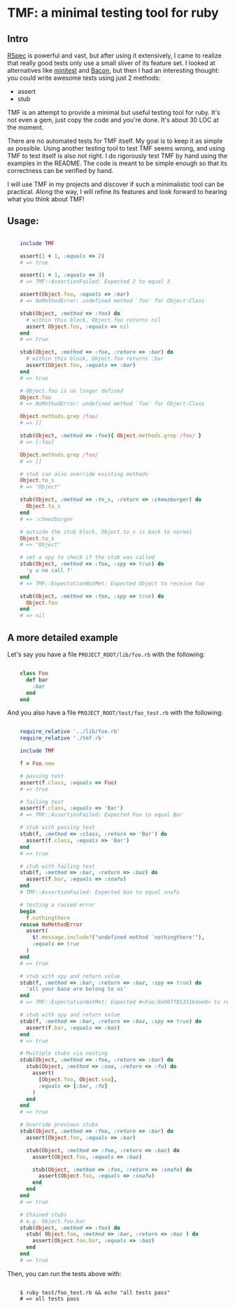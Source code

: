 # TMF: a minimal testing tool for ruby

## Intro

[RSpec][1] is powerful and vast, but after using it extensively, I came to realize that really good tests only use a small sliver of its feature set. I looked at alternatives like [minitest][2] and [Bacon][3], but then I had an interesting thought: you could write awesome tests using just 2 methods:

* assert
* stub

TMF is an attempt to provide a minimal but useful testing tool for ruby. It's not even a gem, just copy the code and you're done. It's about 30 LOC at the moment.

There are no automated tests for TMF itself. My goal is to keep it as simple as possible. Using another testing tool to test TMF seems wrong, and using TMF to test itself is also not right. I do rigorously test TMF by hand using the examples in the README. The code is meant to be simple enough so that its correctness can be verified by hand.

I will use TMF in my projects and discover if such a minimalistic tool can be practical. Along the way, I will refine its features and look forward to hearing what you think about TMF!

## Usage:

```ruby

    include TMF

    assert(1 + 1, :equals => 2)
    # => true

    assert(1 + 1, :equals => 3)
    # => TMF::AssertionFailed: Expected 2 to equal 3

    assert(Object.foo, :equals => :bar)
    # => NoMethodError: undefined method `foo' for Object:Class

    stub(Object, :method => :foo) do
      # within this block, Object.foo returns nil
      assert Object.foo, :equals => nil
    end
    # => true

    stub(Object, :method => :foo, :return => :bar) do
      # within this block, Object.foo returns :bar
      assert(Object.foo, :equals => :bar)
    end
    # => true

    # Object.foo is no longer defined
    Object.foo
    # => NoMethodError: undefined method `foo' for Object:Class

    Object.methods.grep /foo/
    # => []

    stub(Object, :method => :foo){ Object.methods.grep /foo/ }
    # => [:foo]

    Object.methods.grep /foo/
    # => []

    # stub can also override existing methods
    Object.to_s
    # => "Object"

    stub(Object, :method => :to_s, :return => :cheezburger) do
      Object.to_s
    end
    # => :cheezburger

    # outside the stub block, Object.to_s is back to normal
    Object.to_s
    # => "Object"

    # set a spy to check if the stub was called
    stub(Object, :method => :foo, :spy => true) do
      'y u no call ?'
    end
    # => TMF::ExpectationNotMet: Expected Object to receive foo

    stub(Object, :method => :foo, :spy => true) do
      Object.foo
    end
    # => nil
```

## A more detailed example

Let's say you have a file `PROJECT_ROOT/lib/foo.rb` with the following:

```ruby

    class Foo
      def bar
        :bar
      end
    end
```

And you also have a file `PROJECT_ROOT/test/foo_test.rb` with the following:

```ruby

    require_relative '../lib/foo.rb'
    require_relative './tmf.rb'

    include TMF

    f = Foo.new

    # passing test
    assert(f.class, :equals => Foo)
    # => true

    # failing test
    assert(f.class, :equals => 'Bar')
    # => TMF::AssertionFailed: Expected Foo to equal Bar

    # stub with passing test
    stub(f, :method => :class, :return => 'Bar') do
      assert(f.class, :equals => 'Bar')
    end
    # => true

    # stub with failing test
    stub(f, :method => :bar, :return => :baz) do
      assert(f.bar, :equals => :snafu)
    end
    # TMF::AssertionFailed: Expected baz to equal snafu

    # testing a raised error
    begin
      f.nothingthere
    rescue NoMethodError
      assert(
        $!.message.include?("undefined method `nothingthere'"),
        :equals => true
      )
    end
    # => true

    # stub with spy and return value
    stub(f, :method => :bar, :return => :baz, :spy => true) do
      'all your base are belong to us'
    end
    # => TMF::ExpectationNotMet: Expected #<Foo:0x007f85331b4ee0> to receive bar

    # stub with spy and return value
    stub(f, :method => :bar, :return => :baz, :spy => true) do
      assert(f.bar, :equals => :baz)
    end
    # => true

    # Multiple stubs via nesting
    stub(Object, :method => :foo, :return => :bar) do
      stub(Object, :method => :sna, :return => :fu) do
        assert(
          [Object.foo, Object.sna],
          :equals => [:bar, :fu]
        )
      end
    end
    # => true

    # Override previous stubs
    stub(Object, :method => :foo, :return => :bar) do
      assert(Object.foo, :equals => :bar)

      stub(Object, :method => :foo, :return => :baz) do
        assert(Object.foo, :equals => :baz)

        stub(Object, :method => :foo, :return => :snafu) do
          assert(Object.foo, :equals => :snafu)
        end
      end
    end
    # => true

    # Chained stubs
    # e.g. Object.foo.bar
    stub(Object, :method => :foo) do
      stub( Object.foo, :method => :bar, :return => :baz ) do
        assert(Object.foo.bar, :equals => :baz)
      end
    end
    # => true
```

Then, you can run the tests above with:

```shell

    $ ruby test/foo_test.rb && echo "all tests pass"
    # => all tests pass
```

[1]: https://www.relishapp.com/rspec
[2]: http://docs.seattlerb.org/minitest/
[3]: https://github.com/chneukirchen/bacon